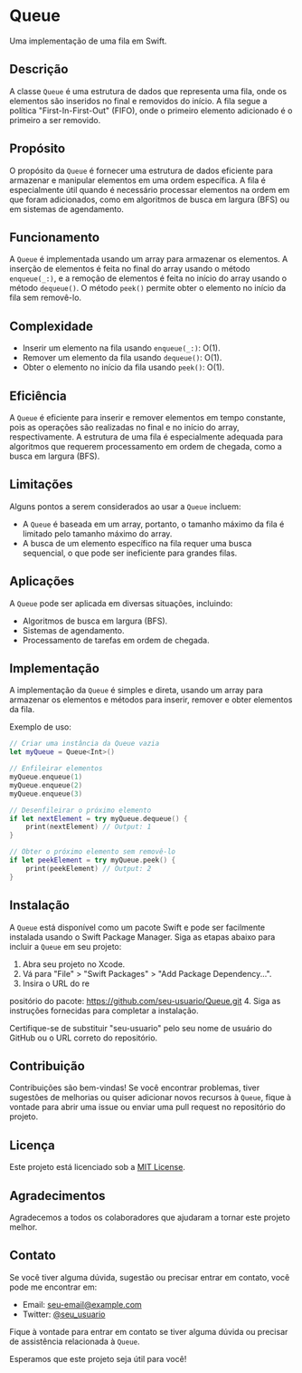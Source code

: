 # Queue

Uma implementação de uma fila em Swift.

## Descrição

A classe `Queue` é uma estrutura de dados que representa uma fila, onde os elementos são inseridos no final e removidos do início. A fila segue a política "First-In-First-Out" (FIFO), onde o primeiro elemento adicionado é o primeiro a ser removido.

## Propósito

O propósito da `Queue` é fornecer uma estrutura de dados eficiente para armazenar e manipular elementos em uma ordem específica. A fila é especialmente útil quando é necessário processar elementos na ordem em que foram adicionados, como em algoritmos de busca em largura (BFS) ou em sistemas de agendamento.

## Funcionamento

A `Queue` é implementada usando um array para armazenar os elementos. A inserção de elementos é feita no final do array usando o método `enqueue(_:)`, e a remoção de elementos é feita no início do array usando o método `dequeue()`. O método `peek()` permite obter o elemento no início da fila sem removê-lo.

## Complexidade

- Inserir um elemento na fila usando `enqueue(_:)`: O(1).
- Remover um elemento da fila usando `dequeue()`: O(1).
- Obter o elemento no início da fila usando `peek()`: O(1).

## Eficiência

A `Queue` é eficiente para inserir e remover elementos em tempo constante, pois as operações são realizadas no final e no início do array, respectivamente. A estrutura de uma fila é especialmente adequada para algoritmos que requerem processamento em ordem de chegada, como a busca em largura (BFS).

## Limitações

Alguns pontos a serem considerados ao usar a `Queue` incluem:

- A `Queue` é baseada em um array, portanto, o tamanho máximo da fila é limitado pelo tamanho máximo do array.
- A busca de um elemento específico na fila requer uma busca sequencial, o que pode ser ineficiente para grandes filas.

## Aplicações

A `Queue` pode ser aplicada em diversas situações, incluindo:

- Algoritmos de busca em largura (BFS).
- Sistemas de agendamento.
- Processamento de tarefas em ordem de chegada.

## Implementação

A implementação da `Queue` é simples e direta, usando um array para armazenar os elementos e métodos para inserir, remover e obter elementos da fila.

Exemplo de uso:

```swift
// Criar uma instância da Queue vazia
let myQueue = Queue<Int>()

// Enfileirar elementos
myQueue.enqueue(1)
myQueue.enqueue(2)
myQueue.enqueue(3)

// Desenfileirar o próximo elemento
if let nextElement = try myQueue.dequeue() {
    print(nextElement) // Output: 1
}

// Obter o próximo elemento sem removê-lo
if let peekElement = try myQueue.peek() {
    print(peekElement) // Output: 2
}
```

## Instalação

A `Queue` está disponível como um pacote Swift e pode ser facilmente instalada usando o Swift Package Manager. Siga as etapas abaixo para incluir a `Queue` em seu projeto:

1. Abra seu projeto no Xcode.
2. Vá para "File" > "Swift Packages" > "Add Package Dependency...".
3. Insira o URL do re

positório do pacote: https://github.com/seu-usuario/Queue.git
4. Siga as instruções fornecidas para completar a instalação.

Certifique-se de substituir "seu-usuario" pelo seu nome de usuário do GitHub ou o URL correto do repositório.

## Contribuição

Contribuições são bem-vindas! Se você encontrar problemas, tiver sugestões de melhorias ou quiser adicionar novos recursos à `Queue`, fique à vontade para abrir uma issue ou enviar uma pull request no repositório do projeto.

## Licença

Este projeto está licenciado sob a [MIT License](LICENSE).

## Agradecimentos

Agradecemos a todos os colaboradores que ajudaram a tornar este projeto melhor.

## Contato

Se você tiver alguma dúvida, sugestão ou precisar entrar em contato, você pode me encontrar em:

- Email: seu-email@example.com
- Twitter: [@seu_usuario](https://twitter.com/seu_usuario)

Fique à vontade para entrar em contato se tiver alguma dúvida ou precisar de assistência relacionada à `Queue`.

Esperamos que este projeto seja útil para você!
